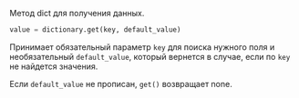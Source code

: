 
Метод dict для получения данных.

```Python
value = dictionary.get(key, default_value)
```

Принимает обязательный параметр `key` для поиска нужного поля и необязательный `default_value`, который вернется в случае, если по `key` не найдется значения.

Если `default_value` не прописан, `get()` возвращает none.

